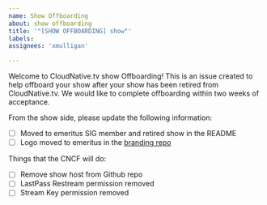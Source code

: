 ```yaml
---
name: Show Offboarding
about: show offboarding
title: '"[SHOW OFFBOARDING] show"'
labels: 
assignees: 'xmulligan'

---
```


Welcome to CloudNative.tv show Offboarding!
This is an issue created to help offboard your show after your show has been retired from CloudNative.tv. 
We would like to complete offboarding within two weeks of acceptance. 

From the show side, please update the following information:
- [ ] Moved to emeritus SIG member and retired show in the README
- [ ] Logo moved to emeritus in the [branding repo](https://github.com/cncf/cloudnativetv/tree/main/branding)

Things that the CNCF will do:
- [ ] Remove show host from Github repo
- [ ] LastPass Restream permission removed
- [ ] Stream Key permission removed
